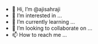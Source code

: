 - 👋 Hi, I’m @ajisahraji
- 👀 I’m interested in ...
- 🌱 I’m currently learning ...
- 💞️ I’m looking to collaborate on ...
- 📫 How to reach me ...

<!---
ajisahraji/ajisahraji is a ✨ special ✨ repository because its `README.md` (this file) appears on your GitHub profile.
You can click the Preview link to take a look at your changes.
--->
